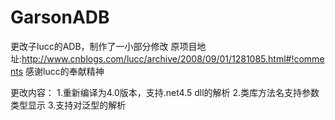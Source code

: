 # GarsonADB
更改子lucc的ADB，制作了一小部分修改
原项目地址:http://www.cnblogs.com/lucc/archive/2008/09/01/1281085.html#!comments
感谢lucc的奉献精神

更改内容：
1.重新编译为4.0版本，支持.net4.5 dll的解析
2.类库方法名支持参数类型显示
3.支持对泛型的解析
